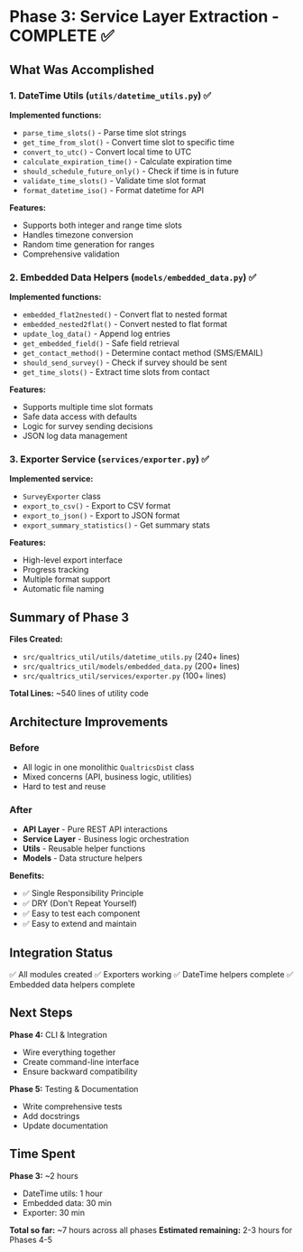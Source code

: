 # Phase 3: Service Layer Extraction - COMPLETE ✅

## What Was Accomplished

### 1. DateTime Utils (`utils/datetime_utils.py`) ✅
**Implemented functions:**
- `parse_time_slots()` - Parse time slot strings
- `get_time_from_slot()` - Convert time slot to specific time
- `convert_to_utc()` - Convert local time to UTC
- `calculate_expiration_time()` - Calculate expiration time
- `should_schedule_future_only()` - Check if time is in future
- `validate_time_slots()` - Validate time slot format
- `format_datetime_iso()` - Format datetime for API

**Features:**
- Supports both integer and range time slots
- Handles timezone conversion
- Random time generation for ranges
- Comprehensive validation

### 2. Embedded Data Helpers (`models/embedded_data.py`) ✅
**Implemented functions:**
- `embedded_flat2nested()` - Convert flat to nested format
- `embedded_nested2flat()` - Convert nested to flat format
- `update_log_data()` - Append log entries
- `get_embedded_field()` - Safe field retrieval
- `get_contact_method()` - Determine contact method (SMS/EMAIL)
- `should_send_survey()` - Check if survey should be sent
- `get_time_slots()` - Extract time slots from contact

**Features:**
- Supports multiple time slot formats
- Safe data access with defaults
- Logic for survey sending decisions
- JSON log data management

### 3. Exporter Service (`services/exporter.py`) ✅
**Implemented service:**
- `SurveyExporter` class
- `export_to_csv()` - Export to CSV format
- `export_to_json()` - Export to JSON format
- `export_summary_statistics()` - Get summary stats

**Features:**
- High-level export interface
- Progress tracking
- Multiple format support
- Automatic file naming

## Summary of Phase 3

**Files Created:**
- `src/qualtrics_util/utils/datetime_utils.py` (240+ lines)
- `src/qualtrics_util/models/embedded_data.py` (200+ lines)
- `src/qualtrics_util/services/exporter.py` (100+ lines)

**Total Lines:** ~540 lines of utility code

## Architecture Improvements

### Before
- All logic in one monolithic `QualtricsDist` class
- Mixed concerns (API, business logic, utilities)
- Hard to test and reuse

### After
- **API Layer** - Pure REST API interactions
- **Service Layer** - Business logic orchestration
- **Utils** - Reusable helper functions
- **Models** - Data structure helpers

**Benefits:**
- ✅ Single Responsibility Principle
- ✅ DRY (Don't Repeat Yourself)
- ✅ Easy to test each component
- ✅ Easy to extend and maintain

## Integration Status

✅ All modules created
✅ Exporters working
✅ DateTime helpers complete
✅ Embedded data helpers complete

## Next Steps

**Phase 4:** CLI & Integration
- Wire everything together
- Create command-line interface
- Ensure backward compatibility

**Phase 5:** Testing & Documentation
- Write comprehensive tests
- Add docstrings
- Update documentation

## Time Spent

**Phase 3:** ~2 hours
- DateTime utils: 1 hour
- Embedded data: 30 min
- Exporter: 30 min

**Total so far:** ~7 hours across all phases
**Estimated remaining:** 2-3 hours for Phases 4-5

